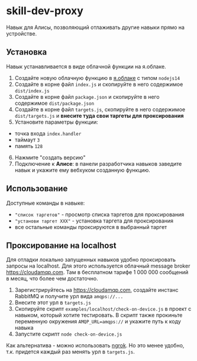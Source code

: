 # skill-dev-proxy
Навык для Алисы, позволяющий отлаживать другие навыки прямо на устройстве.

## Установка
Навык устанавливается в виде облачной функции на я.облаке.

1. Создайте новую облачную функцию в [я.облаке](https://console.cloud.yandex.ru) с типом `nodejs14`
2. Создайте в корне файл `index.js` и cкопируйте в него содержимое `dist/index.js`
3. Создайте в корне файл `package.json` и cкопируйте в него содержимое `dist/package.json`
4. Создайте в корне файл `targets.js`, cкопируйте в него содержимое `dist/targets.js` и **внесите туда свои таргеты для проксирования**
5. Установите параметры функции:
  - точка входа `index.handler`
  - таймаут `3`
  - память `128`
6. Нажмите "создать версию"
7. Подключение к **Алисе**: в панели разработчика навыков заведите навык и укажите ему вебхуком созданную функцию.

## Использование
Доступные команды в навыке:
- `"список таргетов"` - просмотр списка таргетов для проксирования
- `"установи таргет ХХХ"` - установка таргета для проксирования
- все остальные команды проксируются в выбранный таргет

## Проксирование на localhost
Для отладки локально запущенных навыков удобно проксировать запросы на localhost.
Для этого используется облачный message broker https://cloudamqp.com.
Там в бесплатном тарифе 1 000 000 сообщений в месяц, что более чем достаточно.

1. Зарегистрируйтесь на https://cloudamqp.com, создайте инстанс RabbitMQ и получите урл вида `amqps://...`
2. Внесите этот урл в `targets.js`
3. Скопируйте скрипт `examples/localhost/check-on-device.js` в проект с навыком, который хотите тестировать. В скрипт также прокиньте переменную окружения `AMQP_URL=amqps://` и укажите путь к коду навыка
4. Запустите скрипт `node check-on-device.js`

Как альтернатива - можно использовать [ngrok](https://ngrok.com/). Но это менее удобно, т.к. придется каждый раз менять урл в `targets.js`.


